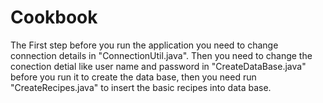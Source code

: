 # Cookbook
The First step before you run the application you need to change connection details in "ConnectionUtil.java".
Then you need to change the conection detial like user name and password in "CreateDataBase.java" before you run it to create the data base, then you need run "CreateRecipes.java" to insert the basic recipes into data base.


